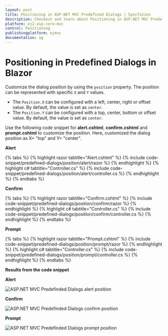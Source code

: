 ```yaml
---
layout: post
title: Positioning in ASP.NET MVC Predefined Dialogs | Syncfusion
description: Checkout and learn about Positioning in ASP.NET MVC Predefined Dialogs of Syncfusion Essential JS 2 and more details.
platform: ej2-asp-core-mvc
control: Positioning
publishingplatform: ejmvc
documentation: ug
---
```


# Positioning in Predefined Dialogs in Blazor

Customize the dialog position by using the `position` property. The position can be represented with specific `X` and `Y` values.

* The `Position.X` can be configured with a left, center, right or offset value. By default, the value is set as `center`.
* The `Position.Y` can be configured with a top, center, bottom or offset value. By default, the value is set as `center`.

Use the following code snippet for **alert.cshtml**, **confirm.cshtml** and **prompt.cshtml** to customize the position. Here, customized the dialog position as X= "top" and Y= "center".

**Alert**

{% tabs %}
{% highlight razor tabtitle="Alert.cshtml" %}
{% include code-snippet/predefined-dialogs/position/alert/razor %}
{% endhighlight %}
{% highlight c# tabtitle="Controller.cs" %}
{% include code-snippet/predefined-dialogs/position/alert/controller.cs %}
{% endhighlight %}
{% endtabs %}

**Confirm**

{% tabs %}
{% highlight razor tabtitle="Confirm.cshtml" %}
{% include code-snippet/predefined-dialogs/position/confirm/razor %}
{% endhighlight %}
{% highlight c# tabtitle="Controller.cs" %}
{% include code-snippet/predefined-dialogs/position/confirm/controller.cs %}
{% endhighlight %}
{% endtabs %}

**Prompt**

{% tabs %}
{% highlight razor tabtitle="Prompt.cshtml" %}
{% include code-snippet/predefined-dialogs/position/prompt/razor %}
{% endhighlight %}
{% highlight c# tabtitle="Controller.cs" %}
{% include code-snippet/predefined-dialogs/position/prompt/controller.cs %}
{% endhighlight %}
{% endtabs %}

**Results from the code snippet**

**Alert**

![ASP.NET MVC Predefinded Dialogs alert position](./images/alert-position.png)

**Confirm**

![ASP.NET MVC Predefinded Dialogs confirm position](./images/confirm-position.png)

**Prompt**

![ASP.NET MVC Predefinded Dialogs prompt position](./images/prompt-position.png)